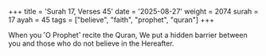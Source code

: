 +++
title = 'Surah 17, Verses 45'
date = '2025-08-27'
weight = 2074
surah = 17
ayah = 45
tags = ["believe", "faith", "prophet", "quran"]
+++

When you ˹O Prophet˺ recite the Quran, We put a hidden barrier between you and those who do not believe in the Hereafter.